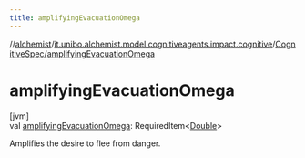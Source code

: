 ```yaml
---
title: amplifyingEvacuationOmega
---
```

//[alchemist](../../../index.html)/[it.unibo.alchemist.model.cognitiveagents.impact.cognitive](../index.html)/[CognitiveSpec](index.html)/[amplifyingEvacuationOmega](amplifying-evacuation-omega.html)



# amplifyingEvacuationOmega



[jvm]\
val [amplifyingEvacuationOmega](amplifying-evacuation-omega.html): RequiredItem<[Double](https://kotlinlang.org/api/latest/jvm/stdlib/kotlin/-double/index.html)>



Amplifies the desire to flee from danger.




